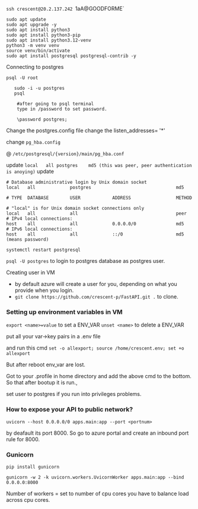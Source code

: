 `ssh crescent@20.2.137.242
`1aA@GOODFORME`
```
sudo apt update
sudo apt upgrade -y
sudo apt install python3
sudo apt install python3-pip
sudo apt install python3.12-venv
python3 -m venv venv
source venv/bin/activate
sudo apt install postgresql postgresql-contrib -y
```

Connecting to postgres

`psql -U root`

```
   sudo -i -u postgres
   psql

	#after going to psql terminal
	type in /password to set password.
	
	\password postgres;
```

Change the postgres.config file change the listen_addresses= '*'

change `pg_hba.config` 

@ `/etc/postgresql/{version}/main/pg_hba.conf`


update `local   all postgres    md5 (this was peer, peer authentication is anoying)`
update
```
# Database administrative login by Unix domain socket
local   all             postgres                                md5

# TYPE  DATABASE        USER            ADDRESS                 METHOD

# "local" is for Unix domain socket connections only
local   all             all                                     peer
# IPv4 local connections:
host    all             all             0.0.0.0/0               md5
# IPv6 local connections:
host    all             all             ::/0                    md5 (means password)
```

`systemctl restart postgresql`

`psql -U postgres` to login to postgres database as postgres user.

Creating user in VM
- by default azure will create a user for you, depending on what you provide when you login.
- `git clone https://github.com/crescent-p/FastAPI.git .` to clone.

### Setting up environment variables in VM

`export <name>=value` to set a ENV_VAR
`unset <name>` to delete a ENV_VAR

put all your var->key pairs in a .env file

and run this cmd
`set -o allexport; source /home/crescent.env; set +o allexport`

But after reboot env_var are lost.

Got to your .profile in home directory and add the above cmd to the bottom. So that after bootup it is run.,

set user to postgres if you run into privileges problems.

### How to expose your API to public network?

`uvicorn --host 0.0.0.0/0 apps.main:app --port <portnum>`

by deafault its port 8000. So go to azure portal and create an inbound port rule for 8000.


### Gunicorn

`pip install gunicorn`

`gunicorn -w 2 -k uvicorn.workers.UvicornWorker apps.main:app --bind 0.0.0.0:8000`

Number of workers = set to number of cpu cores you have to balance load across cpu cores.
